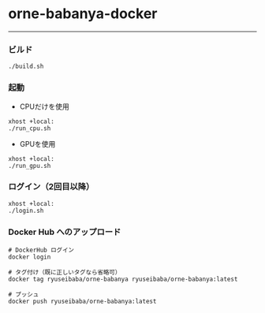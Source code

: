 # orne-babanya-docker
---
### ビルド
```
./build.sh
```
### 起動
- CPUだけを使用
```
xhost +local:
./run_cpu.sh
```
- GPUを使用
```
xhost +local:
./run_gpu.sh
```
### ログイン（2回目以降）
```
xhost +local:
./login.sh
```
### Docker Hub へのアップロード
```
# DockerHub ログイン
docker login

# タグ付け（既に正しいタグなら省略可）
docker tag ryuseibaba/orne-babanya ryuseibaba/orne-babanya:latest

# プッシュ
docker push ryuseibaba/orne-babanya:latest
```